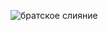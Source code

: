 ![братское слияние](http://sun9-87.userapi.com/impf/c301108/v301108337/7f32/OO8I1g5B-gU.jpg?size=604x340&quality=96&sign=6d6f307f72411e89f34f0222eca3c3df&type=album)